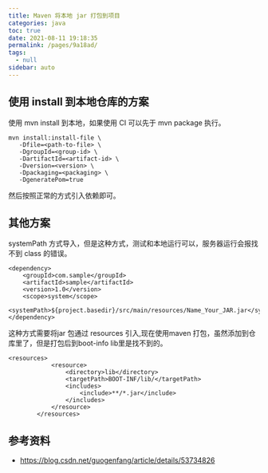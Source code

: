 ```yaml
---
title: Maven 将本地 jar 打包到项目
categories: java
toc: true
date: 2021-08-11 19:18:35
permalink: /pages/9a18ad/
tags: 
  - null
sidebar: auto
---
```


## 使用 install 到本地仓库的方案

使用 mvn install 到本地，如果使用 CI 可以先于 mvn package 执行。

```
mvn install:install-file \
   -Dfile=<path-to-file> \
   -DgroupId=<group-id> \
   -DartifactId=<artifact-id> \
   -Dversion=<version> \
   -Dpackaging=<packaging> \
   -DgeneratePom=true
```

然后按照正常的方式引入依赖即可。

## 其他方案

systemPath 方式导入，但是这种方式，测试和本地运行可以，服务器运行会报找不到 class 的错误。

```
<dependency>
    <groupId>com.sample</groupId>
    <artifactId>sample</artifactId>
    <version>1.0</version>
    <scope>system</scope>
    <systemPath>${project.basedir}/src/main/resources/Name_Your_JAR.jar</systemPath>
</dependency>
```

这种方式需要将jar 包通过 resources 引入,现在使用maven 打包，虽然添加到仓库里了，但是打包后到boot-info lib里是找不到的。

```
<resources>
            <resource>
                <directory>lib</directory>
                <targetPath>BOOT-INF/lib/</targetPath>
                <includes>
                    <include>**/*.jar</include>
                </includes>
            </resource>
        </resources>
```

## 参考资料
- https://blog.csdn.net/guogenfang/article/details/53734826
